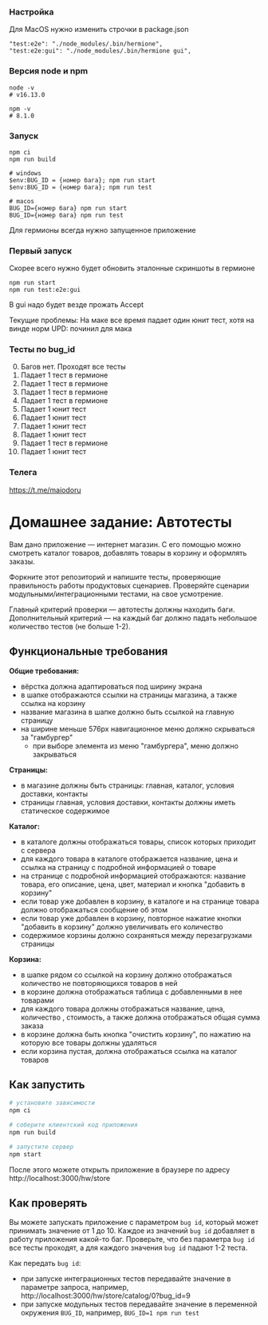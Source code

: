 ### Настройка

Для MacOS нужно изменить строчки в package.json
```
"test:e2e": "./node_modules/.bin/hermione",
"test:e2e:gui": "./node_modules/.bin/hermione gui",
```

### Версия node и npm

```
node -v
# v16.13.0

npm -v
# 8.1.0
```

### Запуск

```
npm ci
npm run build

# windows
$env:BUG_ID = {номер бага}; npm run start
$env:BUG_ID = {номер бага}; npm run test

# macos
BUG_ID={номер бага} npm run start
BUG_ID={номер бага} npm run test
```
Для гермионы всегда нужно запущенное приложение

### Первый запуск

Скорее всего нужно будет обновить эталонные скриншоты в гермионе
```
npm run start
npm run test:e2e:gui
```
В gui надо будет везде прожать Accept

Текущие проблемы:
На маке все время падает один юнит тест, хотя на винде норм UPD: починил для мака

### Тесты по bug_id

0. Багов нет. Проходят все тесты
1. Падает 1 тест в гермионе
2. Падает 1 тест в гермионе
3. Падает 1 тест в гермионе
4. Падает 1 тест в гермионе
5. Падает 1 юнит тест
6. Падает 1 юнит тест
7. Падает 1 юнит тест
8. Падает 1 юнит тест
9. Падает 1 тест в гермионе
10. Падает 1 юнит тест

### Телега

https://t.me/maiodoru

# Домашнее задание: Автотесты

Вам дано приложение — интернет магазин. С его помощью можно смотреть каталог товаров, добавлять товары в корзину и оформлять заказы.

Форкните этот репозиторий и напишите тесты, проверяющие правильность работы продуктовых сценариев. Проверяйте сценарии модульными/интеграционными тестами, на свое усмотрение.

Главный критерий проверки — автотесты должны находить баги. Дополнительный критерий — на каждый баг должно падать небольшое количество тестов (не больше 1-2).

## Функциональные требования

**Общие требования:**
- вёрстка должна адаптироваться под ширину экрана
- в шапке отображаются ссылки на страницы магазина, а также ссылка на корзину
- название магазина в шапке должно быть ссылкой на главную страницу
- на ширине меньше 576px навигационное меню должно скрываться за "гамбургер"
  - при выборе элемента из меню "гамбургера", меню должно закрываться

**Страницы:**
- в магазине должны быть страницы: главная, каталог, условия доставки, контакты
- страницы главная, условия доставки, контакты должны иметь статическое содержимое

**Каталог:**
- в каталоге должны отображаться товары, список которых приходит с сервера
- для каждого товара в каталоге отображается название, цена и ссылка на страницу с подробной информацией о товаре
- на странице с подробной информацией отображаются: название товара, его описание, цена, цвет, материал и кнопка "добавить в корзину"
- если товар уже добавлен в корзину, в каталоге и на странице товара должно отображаться сообщение об этом
- если товар уже добавлен в корзину, повторное нажатие кнопки "добавить в корзину" должно увеличивать его количество
- содержимое корзины должно сохраняться между перезагрузками страницы

**Корзина:**
- в шапке рядом со ссылкой на корзину должно отображаться количество не повторяющихся товаров в ней
- в корзине должна отображаться таблица с добавленными в нее товарами
- для каждого товара должны отображаться название, цена, количество , стоимость, а также должна отображаться общая сумма заказа
- в корзине должна быть кнопка "очистить корзину", по нажатию на которую все товары должны удаляться
- если корзина пустая, должна отображаться ссылка на каталог товаров


## Как запустить

```sh
# установите зависимости
npm ci

# соберите клиентский код приложения
npm run build

# запустите сервер
npm start
```

После этого можете открыть приложение в браузере по адресу http://localhost:3000/hw/store

## Как проверять

Вы можете запускать приложение с параметром `bug id`, который может принимать значение от 1 до 10. Каждое из значений `bug id` добавляет в работу приложения какой-то баг. Проверьте, что без параметра `bug id` все тесты проходят, а для каждого значения `bug id` падают 1-2 теста.

Как передать `bug id`:
- при запуске интеграционных тестов передавайте значение в параметре запроса, например, http://localhost:3000/hw/store/catalog/0?bug_id=9
- при запуске модульных тестов передавайте значение в переменной окружения `BUG_ID`, например, `BUG_ID=1 npm run test`
